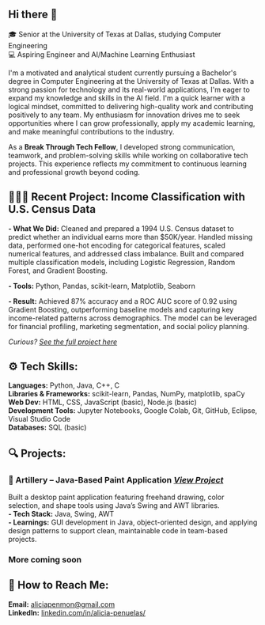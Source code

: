 ## Hi there 👋

🎓 Senior at the University of Texas at Dallas, studying Computer Engineering  
💻 Aspiring Engineer and AI/Machine Learning Enthusiast    

I'm a motivated and analytical student currently pursuing a Bachelor's degree in Computer Engineering at the University of Texas at Dallas. With a strong passion for technology and its real-world applications, I'm eager to expand my knowledge and skills in the AI field. I'm a quick learner with a logical mindset, committed to delivering high-quality work and contributing positively to any team. My enthusiasm for innovation drives me to seek opportunities where I can grow professionally, apply my academic learning, and make meaningful contributions to the industry.  

As a **Break Through Tech Fellow**, I developed strong communication, teamwork, and problem-solving skills while working on collaborative tech projects. This experience reflects my commitment to continuous learning and professional growth beyond coding.

## 👩🏼‍💻 Recent Project: Income Classification with U.S. Census Data
**- What We Did:**
Cleaned and prepared a 1994 U.S. Census dataset to predict whether an individual earns more than $50K/year. Handled missing data, performed one-hot encoding for categorical features, scaled numerical features, and addressed class imbalance. Built and compared multiple classification models, including Logistic Regression, Random Forest, and Gradient Boosting.

**- Tools:**
Python, Pandas, scikit-learn, Matplotlib, Seaborn

**- Result:**
Achieved 87% accuracy and a ROC AUC score of 0.92 using Gradient Boosting, outperforming baseline models and capturing key income-related patterns across demographics. The model can be leveraged for financial profiling, marketing segmentation, and social policy planning. 

*Curious? [See the full project here](https://github.com/aliciapm4/Projects.git)*

## ⚙️ Tech Skills:
**Languages:** Python, Java, C++, C  
**Libraries & Frameworks:** scikit-learn, Pandas, NumPy, matplotlib, spaCy  
**Web Dev:** HTML, CSS, JavaScript (basic), Node.js (basic)  
**Development Tools:** Jupyter Notebooks, Google Colab, Git, GitHub, Eclipse, Visual Studio Code  
**Databases:** SQL (basic)  

## 🔍 Projects:
### **🎨 Artillery – Java-Based Paint Application *[View Project](https://replit.com/@AliciaLeon1/Artillery-GUI-Project-APM?v=1#Main.java)***  
Built a desktop paint application featuring freehand drawing, color selection, and shape tools using Java’s Swing and AWT libraries.  
**- Tech Stack:** Java, Swing, AWT  
**- Learnings:** GUI development in Java, object-oriented design, and applying design patterns to support clean, maintainable code in team-based projects.  
### More coming soon

## 📲 How to Reach Me:
**Email:** aliciapenmon@gmail.com  
**LinkedIn:** [linkedin.com/in/alicia-penuelas/](linkedin.com/in/alicia-penuelas/)

<!--
**aliciapm4/aliciapm4** is a ✨ _special_ ✨ repository because its `README.md` (this file) appears on your GitHub profile.

Here are some ideas to get you started:

- 🔭 I’m currently working on ...
- 🌱 I’m currently learning ...
- 👯 I’m looking to collaborate on ...
- 🤔 I’m looking for help with ...
- 💬 Ask me about ...
- 📫 How to reach me: ...
- 😄 Pronouns: ...
- ⚡ Fun fact: ...
-->
